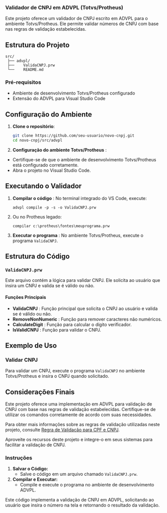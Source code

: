 ### Validador de CNPJ em ADVPL (Totvs/Protheus)

Este projeto oferece um validador de CNPJ escrito em ADVPL para o ambiente Totvs/Protheus. Ele permite validar números de CNPJ com base nas regras de validação estabelecidas.

## Estrutura do Projeto

```
src/
 ├── advpl/  
 ├── 	ValidaCNPJ.prw 
 └── 	README.md 

```

### Pré-requisitos

- Ambiente de desenvolvimento Totvs/Protheus configurado
- Extensão do ADVPL para Visual Studio Code

## Configuração do Ambiente

1. **Clone o repositório**:

   ```sh
   git clone https://github.com/seu-usuario/novo-cnpj.git
   cd novo-cnpj/src/advpl
   ```
2. **Configuração do ambiente Totvs/Protheus** :

* Certifique-se de que o ambiente de desenvolvimento Totvs/Protheus está configurado corretamente.
* Abra o projeto no Visual Studio Code.

## Executando o Validador

1. **Compilar o código** : No terminal integrado do VS Code, execute:

   ```
   advpl compile -p -s -o ValidaCNPJ.prw
   ```
2. Ou no Protheus legado:

   `compilar c:\protheus\fontes\meuprograma.prw`
4. **Executar o programa** : No ambiente Totvs/Protheus, execute o programa `ValidaCNPJ`.

## Estrutura do Código

### `ValidaCNPJ.prw`

Este arquivo contém a lógica para validar CNPJ. Ele solicita ao usuário que insira um CNPJ e valida se é válido ou não.

#### Funções Principais

* **ValidaCNPJ** : Função principal que solicita o CNPJ ao usuário e valida se é válido ou não.
* **RemoveNonNumeric** : Função para remover caracteres não numéricos.
* **CalculateDigit** : Função para calcular o dígito verificador.
* **IsValidCNPJ** : Função para validar o CNPJ.

## Exemplo de Uso

### Validar CNPJ

Para validar um CNPJ, execute o programa `ValidaCNPJ` no ambiente Totvs/Protheus e insira o CNPJ quando solicitado.

## Considerações Finais

Este projeto oferece uma implementação em ADVPL para validação de CNPJ com base nas regras de validação estabelecidas. Certifique-se de utilizar os comandos corretamente de acordo com suas necessidades.

Para obter mais informações sobre as regras de validação utilizadas neste projeto, consulte [Regra de Validação para CPF e CNPJ](vscode-file://vscode-app/c:/Program%20Files/Microsoft%20VS%20Code/resources/app/out/vs/code/electron-sandbox/workbench/workbench.html).

Aproveite os recursos deste projeto e integre-o em seus sistemas para facilitar a validação de CNPJ.

### Instruções

1. **Salvar o Código:**
   * Salve o código em um arquivo chamado `ValidaCNPJ.prw`.
2. **Compilar e Executar:**
   * Compile e execute o programa no ambiente de desenvolvimento ADVPL.

Este código implementa a validação de CNPJ em ADVPL, solicitando ao usuário que insira o número na tela e retornando o resultado da validação.
